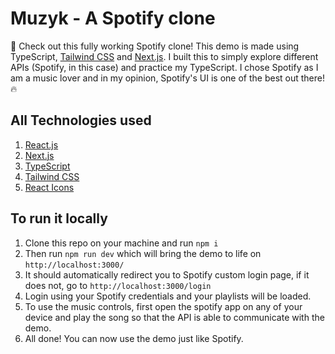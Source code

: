 # Muzyk - A Spotify clone

👋 Check out this fully working Spotify clone! This demo is made using TypeScript, [Tailwind CSS](https://tailwindcss.com/) and [Next.js](https://nextjs.org/). I built this to simply explore different APIs (Spotify, in this case) and practice my TypeScript. I chose Spotify as I am a music lover and in my opinion, Spotify's UI is one of the best out there!🔥

## All Technologies used

1. [React.js](https://reactjs.org/)
2. [Next.js](https://nextjs.org/)
3. [TypeScript](https://www.typescriptlang.org/)
4. [Tailwind CSS](https://tailwindcss.com/)
5. [React Icons](https://react-icons.github.io/react-icons)

## To run it locally

1. Clone this repo on your machine and run `npm i`
2. Then run `npm run dev` which will bring the demo to life on `http://localhost:3000/`
3. It should automatically redirect you to Spotify custom login page, if it does not, go to `http://localhost:3000/login`
4. Login using your Spotify credentials and your playlists will be loaded.
5. To use the music controls, first open the spotify app on any of your device and play the song so that the API is able to communicate with the demo.
6. All done! You can now use the demo just like Spotify.

